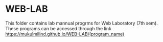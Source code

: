 # WEB-LAB
This folder contains lab mannual progrms for Web Laboratory (7th sem). These programs can be accessed through the link https://mukulmilind.github.io/WEB-LAB/(program_name)

